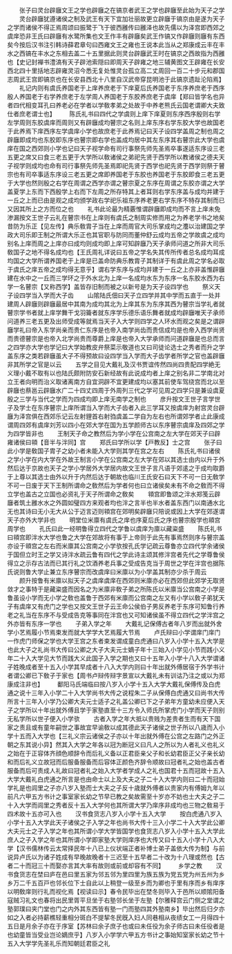 <!-- { "loadSidebar": true } -->
　　张子曰灵台辟廱文王之学也辟廱之在镐京者武王之学也辟廱至此始为天子之学
　　灵台辟廱犹遵诸侯之制及武王有天下宜加壮丽故更立辟廱于镐京由是遂为天子之学而诸侯不得正焉周颂曰振鹭于飞于彼西雝传曰雝泽也故先儒以为泽宫即西郊之虞庠恐非王氏曰辟廱有水鹭所集也文王作丰有辟廱矣武王作镐又作辟廱则廱有东西矣今按后汉书注引韩诗薛君章句曰西雍文王之雍也王说本此当从之郑康成云丰在丰水之西镐在丰水之东相去盖二十五里据此则灵台辟廱武王时在镐京之西故指为西雝也【史记封襌书澧滈有天子辟池索隠曰即周天子辟雍之地三辅黄图文王辟雍在长安西北四十里括地志辟雍灵沼今悉无复处惟灵台孤立高二丈周回一百二十步元和郡国志周武王宫即镐京也在长安县西北十八里自汉武帝穿昆明池于此镐京遗趾沦陷焉】
　　礼记内则有虞氏养国老于上庠养庶老于下庠夏后氏养国老于东序养庶老于西序殷人养国老于右学养庶老于左学周人养国老于东胶养庶老于虞庠【郑曰皆学名也异者四代相变耳孔曰养老必在学者以学敎孝弟之处故于中养老熊氏云国老谓卿大夫致仕者庶老谓士也】
　　陈氏礼书曰四代之学虞则上庠下庠夏则东序西序殷则右学左学周则东胶虞庠而周则又有辟廱成均瞽宗之名则上庠东序右学东胶大学也故国老于此养焉下庠西序左学虞庠小学也故庶老于此养焉记曰天子设四学盖周之制也周之辟廱即成均也东胶即东序也瞽宗即右学也盖成均居中其左东序其右瞽宗此大学也虞庠在国之西郊则小学也记曰天子视学命有司行事祭先师先圣焉卒事遂适东序设三老五更之席又曰食三老五更于大学所以敎诸侯之弟祀先贤于西学所以教诸侯之德夫天子视学则成均也命有司行事祭先师先圣焉即祀先贤于西学也祀先贤于西学则祭于瞽宗也有司卒事适东序设三老五更之席即养国老于东胶也养国老于东胶即食三老五更于大学也然则殷之右学在周谓之西学亦谓之瞽宗夏之东序在周谓之东胶亦谓之大学盖夏学上东而下西殷学上右而下左周之所存特其上者耳则右学东序盖与成均并建于一丘之上而已由是观之成均颁学政右学祀乐祖东序养老更右学东序不特存其制而已又因其所上之方而位之也
　　礼书此论最为精覈惟谓辟廱即成均而不言上庠未免渗漏按文王世子云礼在瞽宗书在上庠则有虞氏之制周实修而用之为养老学书之地矣昔防为乐正【见左传】典乐敎胄子当在上庠而周官大司乐掌成均之灋以治建国之学政大司乐即王制之所谓大乐正也其官职与防同而董仲舒云成均五帝之学故虞之成均别名上庠而周之上庠亦曰成均则成均即上庠可知辟廱乃天子承师问道之所非大司乐敎国子之地不得名成均也【王氏周礼详说曰五帝之学名失其传所传者总名成均耳成均国之大学所谓养国老于上庠是已盖命防典乐教胄子其制详于有虞此周之学名必取于虞氏之庠五帝之成均得无意乎】谓右学东序与成均并建于一丘之上亦非盖惟辟廱建在水中之一丘而三学环之于外水北为上庠一名成均水东为东序一名东胶水西为右学一名瞽宗【又称西学】盖皆存旧制而被之以新号是为天子设四学也
　　祭义天子设四学当入学而大子齿
　　山隂陆氏佃曰天子立四学并其中学而五直于一处并建周人辟廱则辟廱最居中其南为成均其北为上庠其东为东序其西为瞽宗当学礼者就瞽宗学书者就上庠学舞干戈羽籥者就东序学乐德乐语乐舞者就成均辟廱唯天子承师问道养三老五更及出师受成等就焉当天子入大学则四学之人环水而观之矣是之谓辟廱学礼曰帝入东学尚亲而贵仁东序是也帝入南学尚齿而贵信成均是也帝入西学尚贤而贵德瞽宗是也帝入北学尚贵而尊爵上庠是也帝入大学承师而问道辟廱是也总而言之四学亦大学也学记曰大学始教皮弁祭菜示敬道也又曰司徒论选士之秀者而升之学盖东序之类若辟廱虽大子不得预故曰设四学当入学而大子齿学者所学之官也盖辟廱非其所学之官是以云
　　五学之目见大戴礼及汉书贾谊传然四尚四贵配四学絶无义理小戴不取有以也陆氏颇附防安石新经故有此说成均者上庠之别名非二学南北对立王者向明而治义取诸离南方自宜洞辟不宜更建成均以塞其前使车驾绕宫而北以至辟廱也蔡邕云辟廱水广二十四丈四周于外周列三代之学可见周之四学只是兼设虞夏殷之三学与当代之学而为四成均即上庠无南学之制也
　　彦升按文王世子言学世子及学士在东序瞽宗上庠所谓当入学而大子齿者入此三学耳又按虞庠为射宫灵台辟廱为泽宫俱在西郊乐记云左射貍首右射驺虞盖二学自为左右也所谓郊学者止此康成谓周四郊有虞庠刘芳以四小在郊大学在国为五学颜师古以东序瞽宗虞庠及四郊之学为四学皆非也
　　王制天子命之教然后为学小学在公宫南之左大学在郊天子曰辟雍诸侯曰頖【音半与泮同】宫
　　郑氏曰学所以学【戸教反】士之宫
　　张子曰此小学是敎国子胄子之幼小者未能入大学则其学在宫之左右
　　陈氏礼书曰诸侯之学小学在内大学在外故王制言小学在公宫南之左大学在郊以其选士由内以升于外然后达于京故也天子之学小学居外大学居内故文王世子言凡语于郊逺之于成均取爵于上尊以其选士由外以升于内然后达于朝故也临川王氏安石曰天下不可一日无敎学不可一日废于天下王制所谓命之敎然后为学者何也曰立诸侯矣未有不命之敎而不得立学也盖古之立国也必资礼于天子所谓命之敎矣
　　頖宫即鲁颂之泮水郑笺云辟廱者筑土雝水水之外圆如璧四方来观者均也泮之言半也半水者盖东西门以南通水北无也其诗曰无小无大从公于迈言迈则頖宫在郊明矣辟廱只陪说或因上大学在郊遂谓天子亦外大学非也
　　明堂位米廪有虞氏之庠也序夏后氏之序也瞽宗殷学也頖宫周学也
　　孔氏曰此一经明鲁得立四代之学鲁以虞庠为廪以藏粢盛
　　陈氏礼书曰頖宫即泮水大学也鲁之大学在郊故将有事于上帝则于此先有事焉然则序与瞽宗盖亦设于頖宫之左右而米廪其公宫南之小学欤按孔氏学记疏云尊鲁亦立四代学余诸侯于国但立时王之学又诗泮水疏云鲁有四代之学此诗主颂其修泮宫者先代之学尊鲁侯得立之示存古法而已其行礼之饮酒养老兵事之受成告克当于周世之学在泮宫也据陈氏说则鲁大学止兼立东序瞽宗而改虞庠曰米廪以为小学盖其制亦少杀于周云
　　颜升按鲁有米廪以拟天子之虞庠虞庠在西郊则米廪亦必在西郊但此郊学无取贤敛才之事特于是藏粢盛而因名之为米廪非敎子弟之所陈氏以米廪当公宫南之小学是鲁虽设小学而无小学之敎也盖鲁于西郊有米廪而公宫南之左又有小学以敎子弟犹天子有虞庠又有虎门之学也又按文王世子云王命公侯伯子男反养老于东序可知鲁行养老之礼当在东序不与受成告克等事同在泮宫也又可知诸侯虽不得立四代之学泮宫之外亦皆有东序一学也
　　子弟入学之年
　　大戴礼记保傅古者年八岁而出就外舍学小艺焉履小节焉束发而就大学学大艺焉履大节焉
　　卢氏辩曰小学谓庠门庠门一作虎门师保之学也大学王宫之东者束发谓成童白虎通曰八岁入小学十五入大学是也此大子之礼尚书大传曰公卿之大子大夫元士嫡子年十三始入小学见小节而践小义年二十入大学见大节而践大义此国子入学之期也又曰十五年入小学十八入大学谓诸子姓晚成者至十五入小学其早成者十八入大学内则曰十年出就外傅居宿于外学书计者谓公卿已下敎子于家也【周书卢辩传辩字景宣以大戴礼未有训诂乃注之或以为郑康成注非也】
　　鄱阳马氏端临曰按八岁入小学十五入大学大戴礼保傅传及白虎通之说十三年入小学二十入大学尚书大传之说程朱二子从保傅白虎通又曰尚书大传所言十三年入小学乃公卿大夫元士适子之礼盖公卿已下之子弟年方童幼未应便入天子之学所以十年出就外傅且学于家塾直至十三方令入师氏所掌虎门小学而天子则别无私学所以世子便入小学欤
　　古者入学之年大抵以贵贱为差贵者生而有天下国家之责且或有童年嗣世之事故宜早谕敎以成其德此天子诸侯之世子所以八歳而入小学十五而入大学也【三礼义宗云诸侯之子亦以十年出就外傅在公宫之左路门之外正朝之东其说小异】然其入大学之年各以冠为断冠义曰凡人之所以为人者礼义也礼义之始在于正容体齐顔色顺辞令而后礼义备以正君臣亲父子和长幼君臣正父子亲长幼和而后礼义立故冠而后服备服备而后容体正颜色齐辞令顺故曰冠者礼之始也盖古者服备而后可责成人礼故曰冠者礼之始入大学者学成人之礼也国君十五而冠故十五入大学大戴礼白虎通之所言是也由命士以上及大夫之子二十入大学内则曰二十而冠始学礼是也闾里之子亦八岁入塾而士大夫之子反十歳就外傅者以贵家内有傅姆九年以前凡六甲五方书计之事室家长幼之节早已教之矣故需至十岁亦不妨也士大夫之子二十入大学而闾里之秀者反十五入大学何也其所谓大学乃庠序非成均也三物之敎易于四术故十五亦可入也
　　汉书食货志八岁入小学十五入大学
　　按白虎通八岁入小学十五入大学此天子诸侯之子入学之年也尚书大传十三入小学二十入大学此公卿大夫元士之子入学之年也其所谓小学大学皆国学也食货志八岁入小学十五入大学此庶人之子入学之年也其所谓小学即家塾大学则庠序也大传又曰十五入小学十八入大学【汉书儒林传云太常择民年十八已上仪状端正者补博士弟子盖依大传为制】与前说异卢氏以为诸子姓成有早晚故晚者十三迟至十五早者二十改为十八理或然也【古者二十而冠三十而娶亦言其大率有故则或前或却容有不同】
　　乡学之教
　　汉书食货志在埜曰庐在邑曰里五家为邻五邻为里四里为族五族为党五党为州五州为乡乡万二千五百戸也邻长位下士自此以上稍登一级至乡而为卿也于里有序而乡有庠序以明敎庠则行礼而视化焉【视读曰示】春令民毕出在埜冬则毕入于邑所以顺隂阳备寇贼习礼文也春将出民里胥平旦坐于右塾邻长坐于左塾【尔雅释宫云门侧之堂谓之塾郭璞曰夹门堂也门之内外其东西皆有塾一门而塾四其外塾南乡】毕出然后归夕亦如之入者必持薪樵轻重相分斑白不提挈冬民旣入妇人同巷相从夜绩女工一月得四十五日是月余子亦在于序室【苏林曰余子庶子也或曰未任役为余子师古曰未任役者是也幼童皆当受业岂论嫡庶乎】八岁入小学学六甲五方书计之事始知室家长幼之节十五入大学学先圣礼乐而知朝廷君臣之礼
